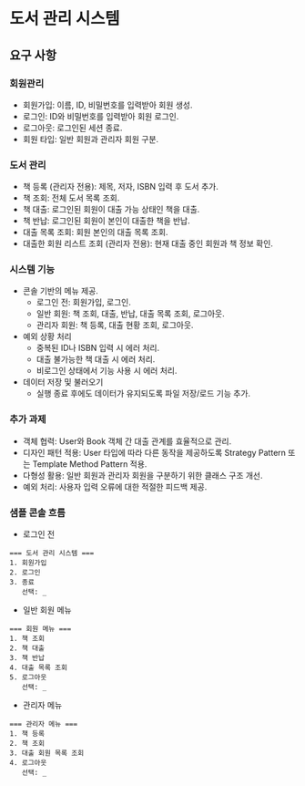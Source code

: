 # 도서 관리 시스템
## 요구 사항
### 회원관리
- 회원가입: 이름, ID, 비밀번호를 입력받아 회원 생성.
- 로그인: ID와 비밀번호를 입력받아 회원 로그인.
- 로그아웃: 로그인된 세션 종료.
- 회원 타입: 일반 회원과 관리자 회원 구분.
### 도서 관리
- 책 등록 (관리자 전용): 제목, 저자, ISBN 입력 후 도서 추가.
- 책 조회: 전체 도서 목록 조회.
- 책 대출: 로그인된 회원이 대출 가능 상태인 책을 대출.
- 책 반납: 로그인된 회원이 본인이 대출한 책을 반납.
- 대출 목록 조회: 회원 본인의 대출 목록 조회.
- 대출한 회원 리스트 조회 (관리자 전용): 현재 대출 중인 회원과 책 정보 확인.
### 시스템 기능
- 콘솔 기반의 메뉴 제공.
  - 로그인 전: 회원가입, 로그인. 
  - 일반 회원: 책 조회, 대출, 반납, 대출 목록 조회, 로그아웃. 
  - 관리자 회원: 책 등록, 대출 현황 조회, 로그아웃.
- 예외 상황 처리
  - 중복된 ID나 ISBN 입력 시 에러 처리. 
  - 대출 불가능한 책 대출 시 에러 처리. 
  - 비로그인 상태에서 기능 사용 시 에러 처리.
- 데이터 저장 및 불러오기
  - 실행 종료 후에도 데이터가 유지되도록 파일 저장/로드 기능 추가.
### 추가 과제
- 객체 협력: User와 Book 객체 간 대출 관계를 효율적으로 관리. 
- 디자인 패턴 적용: User 타입에 따라 다른 동작을 제공하도록 Strategy Pattern 또는 Template Method Pattern 적용. 
- 다형성 활용: 일반 회원과 관리자 회원을 구분하기 위한 클래스 구조 개선. 
- 예외 처리: 사용자 입력 오류에 대한 적절한 피드백 제공.
### 샘플 콘솔 흐름
- 로그인 전
```text
=== 도서 관리 시스템 ===
1. 회원가입
2. 로그인
3. 종료
   선택: _
```
- 일반 회원 메뉴
```text
=== 회원 메뉴 ===
1. 책 조회
2. 책 대출
3. 책 반납
4. 대출 목록 조회
5. 로그아웃
   선택: _
```
- 관리자 메뉴
```text
=== 관리자 메뉴 ===
1. 책 등록
2. 책 조회
3. 대출 회원 목록 조회
4. 로그아웃
   선택: _
```
